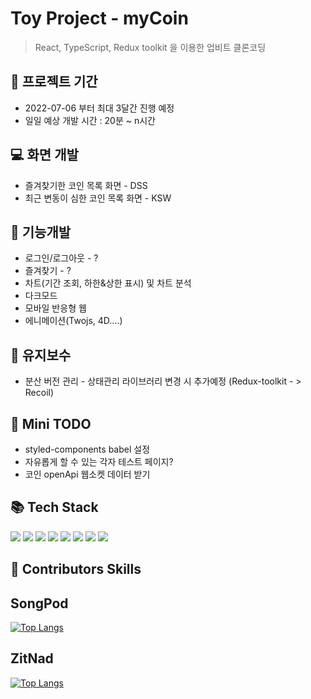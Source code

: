 # Toy Project - myCoin

> React, TypeScript, Redux toolkit 을 이용한 업비트 클론코딩

## 📆 프로젝트 기간

- 2022-07-06 부터 최대 3달간 진행 예정
- 일일 예상 개발 시간 : 20분 ~ n시간

## 💻 화면 개발

- 즐겨찾기한 코인 목록 화면 - DSS
- 최근 변동이 심한 코인 목록 화면 - KSW

## 🔨 기능개발

- 로그인/로그아웃 - ?
- 즐겨찾기 - ?
- 차트(기간 조회, 하한&상한 표시) 및 차트 분석
- 다크모드
- 모바일 반응형 웹
- 에니메이션(Twojs, 4D….)

## 👀 유지보수

- 분산 버전 관리 - 상태관리 라이브러리 변경 시 추가예정 (Redux-toolkit - > Recoil)

## 👀 Mini TODO

- styled-components babel 설정
- 자유롭게 할 수 있는 각자 테스트 페이지?
- 코인 openApi 웹소켓 데이터 받기

## 📚 Tech Stack

<div>
    <img src="https://img.shields.io/badge/react-61DAFB?style=for-the-badge&logo=react&logoColor=black">
    <img src="https://img.shields.io/badge/Next.js-000000?style=for-the-badge&logo=Next.js&logoColor=white">
    <img src="https://img.shields.io/badge/styled-components-DB7093?style=for-the-badge&logo=styled-components&logoColor=white">
    <img src="https://img.shields.io/badge/TypeScript-3178C6?style=for-the-badge&logo=TypeScript&logoColor=black">
    <img src="https://img.shields.io/badge/Recoil-0075EB?style=for-the-badge&logo=Revolut&logoColor=black">
    <img src="https://img.shields.io/badge/React Query-FF4154?style=for-the-badge&logo=React Query&logoColor=black">
    <img src="https://img.shields.io/badge/Redux-764ABC?style=for-the-badge&logo=Redux&logoColor=black">
    <img src="https://img.shields.io/badge/git-F05032?style=for-the-badge&logo=git&logoColor=white">
</div>

## 🙋 Contributors Skills

## SongPod

[![Top Langs](https://github-readme-stats.vercel.app/api/top-langs/?username=DaeSoeps)](https://github.com/DaeSoeps/github-readme-stats)

## ZitNad

[![Top Langs](https://github-readme-stats.vercel.app/api/top-langs/?username=sihwann)](https://github.com/sihwann/github-readme-stats)
